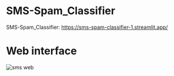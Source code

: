 # SMS-Spam_Classifier
SMS-Spam_Classifier:  https://sms-spam-classifier-1.streamlit.app/

# Web interface
![sms web](https://github.com/Bharathkumar-ms/Flight_Fare-Prediction/assets/96257624/733dae16-6391-4d84-b1cb-8eeceac2a198)



